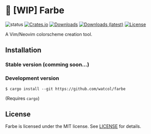 # 🎨 [WIP] Farbe
![status](https://img.shields.io/badge/status-WIP-red)
[![Crates.io](https://img.shields.io/crates/v/farbe)](https://crates.io/crates/farbe)
[![Downloads](https://img.shields.io/crates/d/farbe)](https://crates.io/crates/farbe)
[![Downloads (latest)](https://img.shields.io/crates/dv/farbe)](https://crates.io/crates/farbe)
[![License](https://img.shields.io/crates/l/farbe)](https://github.com/watcol/farbe/blob/main/LICENSE)

A Vim/Neovim colorscheme creation tool.

## Installation 
### Stable version (comming soon...)
### Development version
```shell
$ cargo install --git https://github.com/watcol/farbe
```
(Requires `cargo`)

## License
Farbe is licensed under the MIT license. See [LICENSE](https://github.com/watcol/farbe/blob/main/LICENSE) for details.
